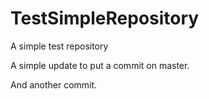 # TestSimpleRepository
A simple test repository

A simple update to put a commit on master.

And another commit.